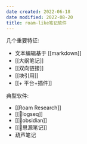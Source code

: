 ```yaml
---
date created: 2022-06-18
date modified: 2022-08-20
title: roam-like笔记软件
---
```


几个重要特征:

- 文本编辑基于 [[markdown]]
- [[大纲笔记]]
- [[双向链接]]
- [[块引用]]
- [[+ 平台+插件]]

典型软件:

- [[Roam Research]]
- [[🤖logseq]]
- [[🤖obsidian]]
- [[🤖思源笔记]]
- 葫芦笔记
